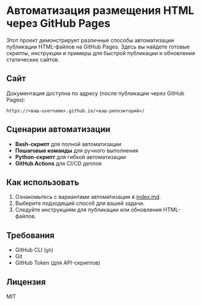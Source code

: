 # Автоматизация размещения HTML через GitHub Pages

Этот проект демонстрирует различные способы автоматизации публикации HTML-файлов на GitHub Pages. Здесь вы найдете готовые скрипты, инструкции и примеры для быстрой публикации и обновления статических сайтов.

## Сайт

Документация доступна по адресу (после публикации через GitHub Pages):

```
https://<ваш-username>.github.io/<ваш-репозиторий>/
```

## Сценарии автоматизации

- **Bash-скрипт** для полной автоматизации
- **Пошаговые команды** для ручного выполнения
- **Python-скрипт** для гибкой автоматизации
- **GitHub Actions** для CI/CD деплоя

## Как использовать

1. Ознакомьтесь с вариантами автоматизации в [index.md](index.old.md/index.md).
2. Выберите подходящий способ для вашей задачи.
3. Следуйте инструкциям для публикации или обновления HTML-файлов.

## Требования

- GitHub CLI (`gh`)
- Git
- GitHub Token (для API-скриптов)

## Лицензия

MIT 